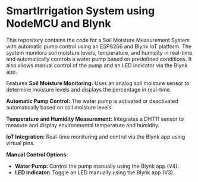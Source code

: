 # SmartIrrigation System using NodeMCU and Blynk

This repository contains the code for a Soil Moisture Measurement System with automatic pump control using an ESP8266 and Blynk IoT platform. The system monitors soil moisture levels, temperature, and humidity in real-time and automatically controls a water pump based on predefined conditions. It also allows manual control of the pump and an LED indicator via the Blynk app.

Features
**Soil Moisture Monitoring:** Uses an analog soil moisture sensor to determine moisture levels and displays the percentage in real-time.

**Automatic Pump Control:** The water pump is activated or deactivated automatically based on soil moisture levels.

**Temperature and Humidity Measurement:** Integrates a DHT11 sensor to measure and display environmental temperature and humidity.

**IoT Integration:** Real-time monitoring and control via the Blynk app using virtual pins.

**Manual Control Options:**
- **Water Pump:** Control the pump manually using the Blynk app (V4).
- **LED Indicator:** Toggle an LED manually using the Blynk app (V3).
